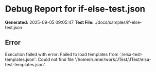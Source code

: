 # Debug Report for if-else-test.json

**Generated:** 2025-09-05 09:05:47
**Test File:** ./docs/samples/if-else-test.json

## Error
Execution failed with error: Failed to load templates from './elsa-test-templates.json': Could not find file '/home/runner/work/JTest/JTest/elsa-test-templates.json'.
